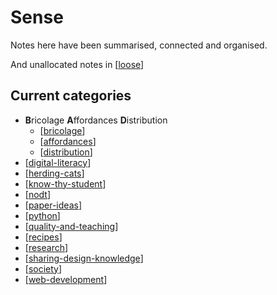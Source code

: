 # Sense

Notes here have been summarised, connected and organised.

And unallocated notes in [[loose]]

## Current categories

- **B**ricolage **A**ffordances **D**istribution
  - [[bricolage]]
  - [[affordances]]
  - [[distribution]]
- [[digital-literacy]]
- [[herding-cats]]
- [[know-thy-student]]
- [[nodt]]
- [[paper-ideas]]
- [[python]]
- [[quality-and-teaching]]
- [[recipes]]
- [[research]]
- [[sharing-design-knowledge]]
- [[society]]
- [[web-development]]

[//begin]: # "Autogenerated link references for markdown compatibility"
[loose]: loose "Loose notes"
[bricolage]: bricolage "Bricolage"
[affordances]: affordances "Affordances"
[distribution]: distribution "Distribution"
[digital-literacy]: digital-literacy "Digital Literacy"
[herding-cats]: herding-cats "Herding Cats"
[know-thy-student]: know-thy-student "Know thy student"
[nodt]: nodt "Nature of Digital Technology"
[paper-ideas]: paper-ideas "Paper Ideas"
[python]: python "Python"
[quality-and-teaching]: quality-and-teaching "Quality and teaching"
[recipes]: recipes "Recipes"
[research]: research "Research"
[sharing-design-knowledge]: sharing-design-knowledge "Sharing design knowledge"
[society]: society "Society"
[web-development]: web-development "Web development"
[//end]: # "Autogenerated link references"
